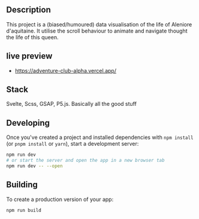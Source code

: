 ## Description
This project is a (biased/humoured) data visualisation of the life of Aleniore  d'aquitaine. 
It utilise the scroll behaviour to animate and navigate thought the life of this queen. 

## live preview 
- https://adventure-club-alpha.vercel.app/

## Stack 
Svelte, Scss, GSAP, P5.js. Basically all the good stuff 

## Developing
Once you've created a project and installed dependencies with `npm install` (or `pnpm install` or `yarn`), start a development server:

```bash
npm run dev
# or start the server and open the app in a new browser tab
npm run dev -- --open
```

## Building
To create a production version of your app:

```bash
npm run build
```